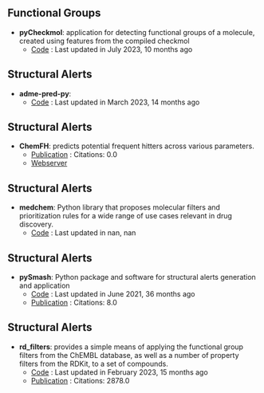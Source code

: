## **Functional Groups**
- **pyCheckmol**: application for detecting functional groups of a molecule, created using features from the compiled checkmol
	- [Code](https://github.com/jeffrichardchemistry/pyCheckmol) : Last updated in July 2023, 10 months ago

## Structural Alerts
- **adme-pred-py**: 
	- [Code](https://github.com/ikmckenz/adme-pred-py) : Last updated in March 2023, 14 months ago

## Structural Alerts
- **ChemFH**: predicts potential frequent hitters across various parameters.
	- [Publication](https://doi.org/10.1093/nar/gkae424) : Citations: 0.0
	- [Webserver](https://chemfh.scbdd.com/)

## Structural Alerts
- **medchem**: Python library that proposes molecular filters and prioritization rules for a wide range of use cases relevant in drug discovery.
	- [Code](https://medchem-docs.datamol.io/stable/) : Last updated in nan, nan

## Structural Alerts
- **pySmash**: Python package and software for structural alerts generation and application
	- [Code](https://github.com/kotori-y/pySmash) : Last updated in June 2021, 36 months ago
	- [Publication](https://doi.org/10.1093/bib/bbab017) : Citations: 8.0

## Structural Alerts
- **rd_filters**: provides a simple means of applying the functional group filters from the ChEMBL database, as well as a number of property filters from the RDKit, to a set of compounds.
	- [Code](https://github.com/PatWalters/rd_filters) : Last updated in February 2023, 15 months ago
	- [Publication](https://doi.org/10.1021/jm901137j) : Citations: 2878.0
